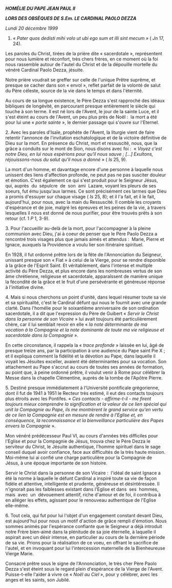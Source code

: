 ***HOMÉLIE DU PAPE JEAN PAUL II***

***LORS DES OBSÈQUES DE S.Em. LE CARDINAL PAOLO DEZZA***

*Lundi 20 décembre 1999*

1. *« *Pater quos dedisti mihi volo ut ubi ego sum et illi sint mecum* »* ( *Jn* 17, 24).

Les paroles du Christ, tirées de la prière dite « sacerdotale », représentent pour nous lumière et réconfort, très chers frères, en ce moment où la foi nous rassemble autour de l'autel du Christ et de la dépouille mortelle du vénéré Cardinal Paolo Dezza, jésuite.

Notre prière voudrait se greffer sur celle de l'unique Prêtre suprême, et presque se cacher dans son « envol », reflet parfait de la volonté de salut du Père céleste, source de la vie dans le temps et dans l'éternité.

Au cours de sa longue existence, le Père Dezza s'est rapproché des idéaux bibliques de longévité, en parcourant presque entièrement le siècle qui touche à son terme. Il est né lors de l'Avent, le jour de la sainte Luce, et il s'est éteint au cours de l'Avent, un peu plus près de Noël :  la mort a été pour lui une « *porte sainte* », le dernier passage qui s'ouvre sur l'Eternel.

2. Avec les paroles d'Isaïe, prophète de l'Avent, la liturgie vient de faire retentir l'annonce de l'invitation eschatologique et de la victoire définitive de Dieu sur la mort. En présence du Christ, mort et ressuscité, nous, que la grâce a conduits sur le mont de Sion, nous disons avec foi :  « *Voyez c'est notre Dieu, en lui nous espérions pour qu'il nous sauve ; [...] Exultons, réjouissons-nous du salut qu'il nous a donné* » ( *Is* 25, 9).

La mort d'un homme, et davantage encore d'une personne à laquelle nous unissent des liens d'affection profonde, ne peut pas ne pas susciter douleur et émotion. C'est également ce qui s'est produit pour le Seigneur Jésus, qui, auprès  du  sépulcre  de  son  ami  Lazare, voyant les pleurs de ses soeurs, fut ému jusqu'aux larmes. Ce sont précisément ces larmes que Dieu a promis d'essuyer sur chaque visage ( *Is* 25, 8); et il l'a fait, et il le fait, aujourd'hui, pour nous, avec la main du Ressuscité. Il comble les croyants d'espérance et de joie, malgré les épreuves et les peines de la vie, à travers lesquelles il nous est donné de nous purifier, pour être trouvés prêts à son retour (cf. 1 *P* 1, 3-9).

3. Pour l'accueillir au-delà de la mort, pour l'accompagner à la pleine communion avec Dieu, j'ai à coeur de penser que le Père Paolo Dezza a rencontré trois visages plus que jamais aimés et attendus :  Marie, Pierre et Ignace, auxquels la Providence a voulu lier son itinéraire spirituel.

En 1928, il fut ordonné prêtre lors de la fête de l'Annonciation du Seigneur, unissant presque son « Fiat » à celui de la Vierge, pour se rendre disponible à la grâce de l'Esprit Saint. Et véritablement, dans l'intense et multiple activité du Père Dezza, et plus encore dans les nombreuses vertus de son âme chrétienne, religieuse et sacerdotale, apparaîssent de manière unique la fécondité de la grâce et le fruit d'une persévérante et généreuse réponse à l'initiative divine.

4. Mais si nous cherchons un point d'unité, dans lequel résumer toute sa vie et sa spiritualité, c'est le Cardinal défunt qui nous le fournit avec une grande clarté. Dans l'homélie pour le soixantième anniversaire de son ordination sacerdotale, il a dit que l'expression du Père de Guibert « *Servir le Christ dans la personne de son Vicaire* » lui avait toujours été particulièrement chère, car il lui semblait revoir en elle « *la note déterminante de ma vocation à la Compagnie et la note dominante de toute ma vie religieuse et sacerdotale dans la Compagnie* ».

En cette circonstance, il rappela la « *trace profonde* » laissée en lui, âgé de presque treize ans, par la participation à une audience du Pape saint Pie X ; et il expliqua comment la fidélité et la dévotion au Pape, dans laquelle il voyait les Jésuites exceller, avaient été déterminantes pour sa vocation. Son attachement au Pape s'accrut au cours de toutes ses années de formation, au point que, à peine ordonné prêtre, il voulut venir à Rome pour célébrer la Messe dans la chapelle Clémentine, auprès de la tombe de l'Apôtre Pierre.

5. Destiné presque immédiatement à l'Université pontificale grégorienne, dont il fut de 1941 à 1951 le Recteur très estimé, il eut des contacts toujours plus étroits avec les Pontifes. « *Ces contacts - affirme-t-il - me firent toujours mieux comprendre la signification et la valeur de ce lien spécial qui unit la Compagnie au Pape, ils me montrèrent le grand service qu'en vertu de ce lien la Compagnie est en mesure de rendre à l'Eglise et, en conséquence, la reconnaissance et la bienveillance particulière des Papes envers la Compagnie* ».

Mon vénéré prédécesseur Paul VI, au cours d'années très difficiles pour l'Eglise et pour la Compagnie de Jésus, trouva chez le Père Dezza le serviteur du Christ, le Jésuite authentique, l'homme spirituel dans le sage conseil duquel avoir confiance, face aux difficultés de la très haute mission. Moi-même lui ai confié une charge particulière pour la Compagnie de Jésus, à une époque importante de son histoire.

Servir le Christ dans la personne de son Vicaire :  l'idéal de saint Ignace a été la norme à laquelle le défunt Cardinal a inspiré toute sa vie de façon fidèle et attentive, intelligente et prudente, généreuse et désintéressée. Il n'ignorait pas les faiblesses existant dans l'Eglise et dans  ses  hommes,  mais  avec  un  dévouement attentif, riche d'amour et de foi, il contribua à en alléger les effets, agissant pour le renouveau authentique de l'Eglise elle-même.

6. Tout cela, qui fut pour lui l'objet d'un engagement constant devant Dieu, est aujourd'hui pour nous un motif d'action de grâce rempli d'émotion. Nous sommes animés par l'espérance confiante que le Seigneur a déjà introduit notre Frère bien-aimé dans la plénitude de sa joie éternelle, à laquelle il aspirait avec un désir intense, en particulier au cours de la dernière période de sa vie. Prions pour la réalisation de ce voeu, en offrant le sacrifice de l'autel, et en invoquant pour lui l'intercession maternelle de la Bienheureuse Vierge Marie.

Consacré prêtre sous le signe de l'Annonciation, le très cher Père Paolo Dezza s'est éteint sous le regard plein d'espérance de la Vierge de l'Avent. Puisse-t-elle l'aider à vivre ce « *Noël au Ciel* », pour y célébrer, avec les anges et les saints, son Jubilé.